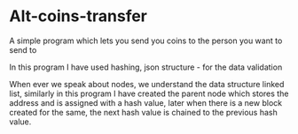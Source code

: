 # Alt-coins-transfer
A simple program which lets you send you coins to the person you want to send to 


In this program I have used hashing, json structure - for the data validation

When ever we speak about nodes, we understand the data structure linked list, similarly in this program I have created the parent node which stores the address and is assigned with a hash value, later when there is a new block created for the same, the next hash value is chained to the previous hash value.
